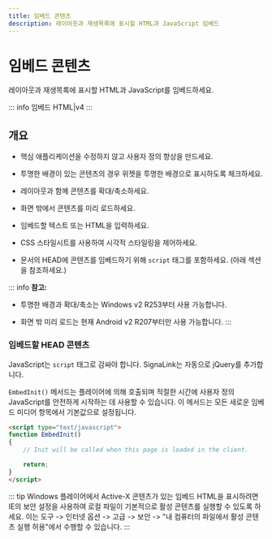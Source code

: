 ```yaml
---
title: 임베드 콘텐츠
description: 레이아웃과 재생목록에 표시할 HTML과 JavaScript 임베드
---
```


# 임베드 콘텐츠

레이아웃과 재생목록에 표시할 HTML과 JavaScript를 임베드하세요.

::: info
임베드 HTML|v4
:::

## 개요

- 핵심 애플리케이션을 수정하지 않고 사용자 정의 향상을 만드세요.
- 투명한 배경이 있는 콘텐츠의 경우 위젯을 투명한 배경으로 표시하도록 체크하세요.
- 레이아웃과 함께 콘텐츠를 확대/축소하세요.
- 화면 밖에서 콘텐츠를 미리 로드하세요.

- 임베드할 텍스트 또는 HTML을 입력하세요.
- CSS 스타일시트를 사용하여 시각적 스타일링을 제어하세요.
- 문서의 HEAD에 콘텐츠를 임베드하기 위해 `script` 태그를 포함하세요. (아래 섹션을 참조하세요.)

::: info
**참고:**

- 투명한 배경과 확대/축소는 Windows v2 R253부터 사용 가능합니다.

- 화면 밖 미리 로드는 현재 Android v2 R207부터만 사용 가능합니다.
:::

### 임베드할 HEAD 콘텐츠

JavaScript는 `script` 태그로 감싸야 합니다. SignaLink는 자동으로 jQuery를 추가합니다.

`EmbedInit()` 메서드는 플레이어에 의해 호출되며 적절한 시간에 사용자 정의 JavaScript를 안전하게 시작하는 데 사용할 수 있습니다. 이 메서드는 모든 새로운 임베드 미디어 항목에서 기본값으로 설정됩니다.

```html
<script type="text/javascript">
function EmbedInit()
{
    // Init will be called when this page is loaded in the client.

    return;
}
</script>
```

::: tip
Windows 플레이어에서 Active-X 콘텐츠가 있는 임베드 HTML을 표시하려면 IE의 보안 설정을 사용하여 로컬 파일이 기본적으로 활성 콘텐츠를 실행할 수 있도록 하세요. 이는 도구 -> 인터넷 옵션 -> 고급 -> 보안 -> "내 컴퓨터의 파일에서 활성 콘텐츠 실행 허용"에서 수행할 수 있습니다.
::: 